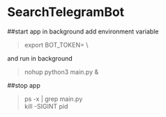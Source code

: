 # SearchTelegramBot

##start app in background
add environment variable
>export BOT_TOKEN= \

and run in background
>nohup python3 main.py &

##stop app
>ps -x | grep main.py \
>kill -SIGINT pid
